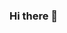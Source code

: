 ### Hi there 👋

<!--
**YongJoOoO/YongJoOoO** is a ✨ _special_ ✨ repository because its `README.md` (this file) appears on your GitHub profile.

[![Top Langs](https://github-readme-stats.vercel.app/api/top-langs/?username=YongJoOoO&layout=compact)](https://github.com/YongJoOoO/github-readme-stats)


